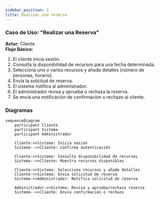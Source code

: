 ```yaml
---
sidebar_position: 1
title: Realizar una reserva
---
```


### Caso de Uso: "Realizar una Reserva"

**Actor:** Cliente  
**Flujo Básico:**
1. El cliente inicia sesión.
2. Consulta la disponibilidad de recursos para una fecha determinada.
3. Selecciona uno o varios recursos y añade detalles (número de personas, horario).
4. Envía la solicitud de reserva.
5. El sistema notifica al administrador.
6. El administrador revisa y aprueba o rechaza la reserva.
7. Se envía una notificación de confirmación o rechazo al cliente.

### Diagramas


```mermaid
sequenceDiagram
    participant Cliente
    participant Sistema
    participant Administrador

    Cliente->>Sistema: Inicia sesión
    Sistema-->>Cliente: Confirma autenticación

    Cliente->>Sistema: Consulta disponibilidad de recursos
    Sistema-->>Cliente: Muestra recursos disponibles

    Cliente->>Sistema: Selecciona recursos y añade detalles
    Cliente->>Sistema: Envía solicitud de reserva
    Sistema->>Administrador: Notifica solicitud de reserva

    Administrador->>Sistema: Revisa y aprueba/rechaza reserva
    Sistema-->>Cliente: Envía confirmación o rechazo

```

